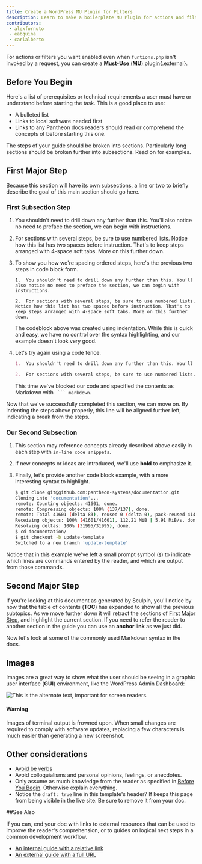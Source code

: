 ```yaml
---
title: Create a WordPress MU Plugin for Filters
description: Learn to make a boilerplate MU Plugin for actions and filters.
contributors:
 - alexfornuto
 - eabquina
 - carlalberto
---
```


For actions or filters you want enabled even when `funtions.php` isn't invoked by a request, you can create a [**Must-Use** (**MU**) plugin](https://codex.wordpress.org/Must_Use_Plugins){.external}.

## Before You Begin

Here's a list of prerequisites or technical requirements a user must have or understand before starting the task. This is a good place to use:

 - A bulleted list
 - Links to local software needed first
 - Links to any Pantheon docs readers should read or comprehend the concepts of before starting this one.

The steps of your guide should be broken into sections. Particularly long sections should be broken further into subsections. Read on for examples.

## First Major Step

Because this section will have its own subsections, a line or two to briefly describe the goal of this main section should go here.

### First Subsection Step

1.  You shouldn't need to drill down any further than this. You'll also notice no need to preface the section, we can begin with instructions.

2.  For sections with several steps, be sure to use numbered lists. Notice how this list has two spaces before instruction. That's to keep steps arranged with 4-space soft tabs. More on this further down.

3.  To show you how we're spacing ordered steps, here's the previous two steps in code block form.

        1.  You shouldn't need to drill down any further than this. You'll also notice no need to preface the section, we can begin with instructions.

        2.  For sections with several steps, be sure to use numbered lists. Notice how this list has two spaces before instruction. That's to keep steps arranged with 4-space soft tabs. More on this further down.

    The codeblock above was created using indentation. While this is quick and easy, we have no control over the syntax highlighting, and our example doesn't look very good.

4.  Let's try again using a code fence.

    ``` markdown
    1.  You shouldn't need to drill down any further than this. You'll also notice no need to preface the section, we can begin with instructions.

    2.  For sections with several steps, be sure to use numbered lists. Notice how this list has two spaces before instruction. That's to keep steps arranged with 4-space soft tabs. More on this further down.
    ```

    This time we've blocked our code and specified the contents as Markdown with ` ``` markdown`.

Now that we've successfully completed this section, we can move on. By indenting the steps above properly, this line will be aligned further left, indicating a break from the steps.

### Our Second Subsection

1.  This section may reference concepts already described above easily in each step with `in-line code snippets`.

2.  If new concepts or ideas are introduced, we'll use **bold** to emphasize it.

3.  Finally, let's provide another code block example, with a more interesting syntax to highlight.

    ``` bash
    $ git clone git@github.com:pantheon-systems/documentation.git
    Cloning into 'documentation'...
    remote: Counting objects: 41601, done.
    remote: Compressing objects: 100% (137/137), done.
    remote: Total 41601 (delta 83), reused 0 (delta 0), pack-reused 41463
    Receiving objects: 100% (41601/41601), 112.21 MiB | 5.91 MiB/s, done.
    Resolving deltas: 100% (31995/31995), done.
    $ cd documentation/
    $ git checkout -b update-template
    Switched to a new branch 'update-template'
    ```

Notice that in this example we've left a small prompt symbol (`$`) to indicate which lines are commands entered by the reader, and which are output from those commands.

## Second Major Step

If you're looking at this document as generated by Sculpin, you'll notice by now that the table of contents (**TOC**) has expanded to show all the previous subtopics. As we move further down it will retract the sections of [First Major Step](#first-major-step), and highlight the current section. If you need to refer the reader to another section in the guide you can use an **anchor link** as we just did.

Now let's look at some of the commonly used Markdown syntax in the docs.

## Images

Images are a great way to show what the user should be seeing in a graphic user interface (**GUI**) environment, like the WordPress Admin Dashboard:

![This is the alternate text, important for screen readers.](/docs/assets/images/WordPress_Pantheon-Cache-Settings.png "This is the image title text.")

<div class="alert alert-danger" role="alert">
<h4 class="info">Warning</h4><p markdown="1">Images of terminal output is frowned upon. When small changes are required to comply with software updates, replacing a few characters is much easier than generating a new screenshot.</p>
</div>

## Other considerations

 - [Avoid be verbs](http://writing.rocks/to-be-or-not-to-be/)
 - Avoid colloquialisms and personal opinions, feelings, or anecdotes.
 - Only assume as much knowledge from the reader as specified in [Before You Begin](#before-you-begin). Otherwise explain everything.
 - Notice the `draft: true` line in this template's header? If keeps this page from being visible in the live site. Be sure to remove it from your doc.

##See Also

If you can, end your doc with links to external resources that can be used to improve the reader's comprehension, or to guides on logical next steps in a common development workflow.

 - [An internal guide with a relative link](/docs/get-started)  
 - [An external guide with a full URL](http://writing.rocks/)
